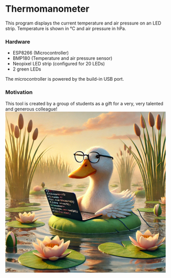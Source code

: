# Thermomanometer
This program displays the current temperature and air pressure on an LED strip. Temperature is shown in °C and air pressure in hPa.

### Hardware
- ESP8266 (Microcontroller)
- BMP180 (Temperature and air pressure sensor)
- Neopixel LED strip (configured for 20 LEDs)
- 2 green LEDs

The microcontroller is powered by the build-in USB port.

### Motivation
This tool is created by a group of students as a gift for a very, very talented and generous colleague!
![A rubber duck for the crowd, a proud scout](Assets/duck.png)
